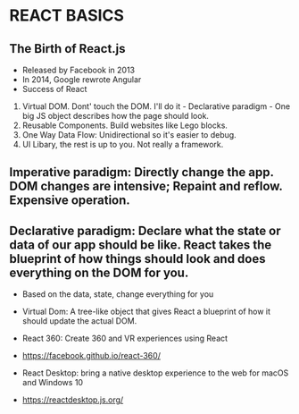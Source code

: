 # REACT BASICS

## The Birth of React.js

- Released by Facebook in 2013
- In 2014, Google rewrote Angular
- Success of React

1. Virtual DOM. Dont' touch the DOM. I'll do it - Declarative paradigm - One big JS object describes how the page should look.
2. Reusable Components. Build websites like Lego blocks.
3. One Way Data Flow: Unidirectional so it's easier to debug.
4. UI Libary, the rest is up to you. Not really a framework.

## Imperative paradigm: Directly change the app. DOM changes are intensive; Repaint and reflow. Expensive operation.

## Declarative paradigm: Declare what the state or data of our app should be like. React takes the blueprint of how things should look and does everything on the DOM for you.

- Based on the data, state, change everything for you

* Virtual Dom: A tree-like object that gives React a blueprint of how it should update the actual DOM.

* React 360: Create 360 and VR experiences using React
* https://facebook.github.io/react-360/
* React Desktop: bring a native desktop experience to the web for macOS and Windows 10
* https://reactdesktop.js.org/
